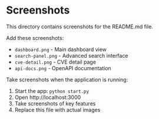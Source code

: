 # Screenshots

This directory contains screenshots for the README.md file.

Add these screenshots:
- `dashboard.png` - Main dashboard view
- `search-panel.png` - Advanced search interface  
- `cve-detail.png` - CVE detail page
- `api-docs.png` - OpenAPI documentation

Take screenshots when the application is running:
1. Start the app: `python start.py`
2. Open http://localhost:3000
3. Take screenshots of key features
4. Replace this file with actual images
